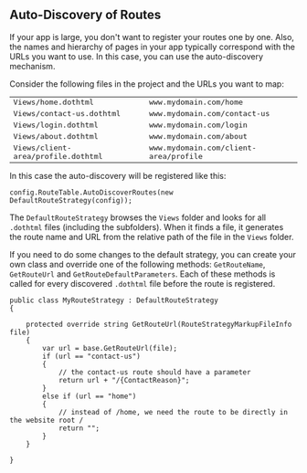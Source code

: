## Auto-Discovery of Routes

If your app is large, you don't want to register your routes one by one. Also, the names and hierarchy of pages in your app typically correspond 
with the URLs you want to use. In this case, you can use the auto-discovery mechanism.

Consider the following files in the project and the URLs you want to map:

<table class="table table-condensed" style="font-family: monospace">
    <tr>
        <td>Views/home.dothtml</td>
        <td>www.mydomain.com/home</td>
    </tr>
    <tr>
        <td>Views/contact-us.dothtml</td>
        <td>www.mydomain.com/contact-us</td>
    </tr>
    <tr>
        <td>Views/login.dothtml</td>
        <td>www.mydomain.com/login</td>
    </tr>
    <tr>
        <td>Views/about.dothtml</td>
        <td>www.mydomain.com/about</td>
    </tr>
    <tr>
        <td>Views/client-area/profile.dothtml</td>
        <td>www.mydomain.com/client-area/profile</td>
    </tr>
</table>

In this case the auto-discovery will be registered like this:

```CSHARP
config.RouteTable.AutoDiscoverRoutes(new DefaultRouteStrategy(config));
```

The `DefaultRouteStrategy` browses the `Views` folder and looks for all `.dothtml` files (including the subfolders). When it finds a file, it generates
the route name and URL from the relative path of the file in the `Views` folder.

If you need to do some changes to the default strategy, you can create your own class and override one of the following methods: `GetRouteName`, `GetRouteUrl`
and `GetRouteDefaultParameters`. Each of these methods is called for every discovered `.dothtml` file before the route is registered.

```CSHARP
public class MyRouteStrategy : DefaultRouteStrategy
{

    protected override string GetRouteUrl(RouteStrategyMarkupFileInfo file)
    {
        var url = base.GetRouteUrl(file);
        if (url == "contact-us") 
        {
            // the contact-us route should have a parameter
            return url + "/{ContactReason}";
        }
        else if (url == "home") 
        {
            // instead of /home, we need the route to be directly in the website root /
            return "";
        }
    }

}
```
